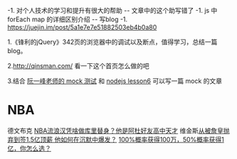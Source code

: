 -1. 对个人技术的学习和提升有很大的帮助 -- 文章中的这个助写错了
-1. js 中 forEach map 的详细区别介绍 -- 写blog
-1. https://juejin.im/post/5a1e7e7e51882503eb4b0a80 

1.《锋利的jQuery》342页的浏览器中的调试以及断点，值得学习，总结一篇blog。

2.http://qinsman.com/   看一下这个首页怎么做的吧

3.结合 [阮一峰老师的 mock 测试](http://www.ruanyifeng.com/blog/2015/12/a-mocha-tutorial-of-examples.html) 和 [nodejs lesson6](https://github.com/alsotang/node-lessons/tree/master/lesson6) 可以写一篇 mock 的文章





# NBA

德文布克
[NBA流浪汉凭啥做库里替身？他是阿杜好友高中天才](https://view.inews.qq.com/a/NBA2017120702150503)
维金斯[从被詹皇抛弃到签1.5亿顶薪 他如何在沉默中爆发？](https://view.inews.qq.com/a/NBA2017120701184805)
[100%概率获得100万，50%概率获得1亿，你怎么选？](https://view.inews.qq.com/a/20171207A04K3A00)